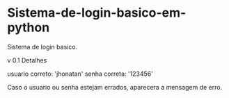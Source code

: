 # Sistema-de-login-basico-em-python
Sistema de login basico.

v 0.1
Detalhes

usuario correto: 'jhonatan'
senha correta: '123456'

Caso o usuario ou senha estejam errados, aparecera a mensagem de erro.

